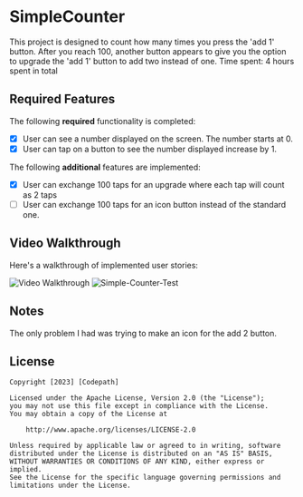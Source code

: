 # SimpleCounter
This project is designed to count how many times you press the 'add 1' button. After you reach 100, another button appears to give you the option to upgrade the 'add 1' button to add two instead of one.
Time spent: 4 hours spent in total

## Required Features

The following **required** functionality is completed:
- [x] User can see a number displayed on the screen. The number starts at 0.
- [x] User can tap on a button to see the number displayed increase by 1.

The following **additional** features are implemented:
- [x] User can exchange 100 taps for an upgrade where each tap will count as 2 taps
- [ ] User can exchange 100 taps for an icon button instead of the standard one.
## Video Walkthrough

Here's a walkthrough of implemented user stories:

<img src='https://www.screentogif.com/SimpleCounterTest.gif' title='Simple Counter' width='' alt='Video Walkthrough' />


<img src="https://i.ibb.co/6ynYZVp/Simple-Counter-Test.gif" alt="Simple-Counter-Test" border="0">

## Notes

The only problem I had was trying to make an icon for the add 2 button.

## License

    Copyright [2023] [Codepath]

    Licensed under the Apache License, Version 2.0 (the "License");
    you may not use this file except in compliance with the License.
    You may obtain a copy of the License at

        http://www.apache.org/licenses/LICENSE-2.0

    Unless required by applicable law or agreed to in writing, software
    distributed under the License is distributed on an "AS IS" BASIS,
    WITHOUT WARRANTIES OR CONDITIONS OF ANY KIND, either express or implied.
    See the License for the specific language governing permissions and
    limitations under the License.
